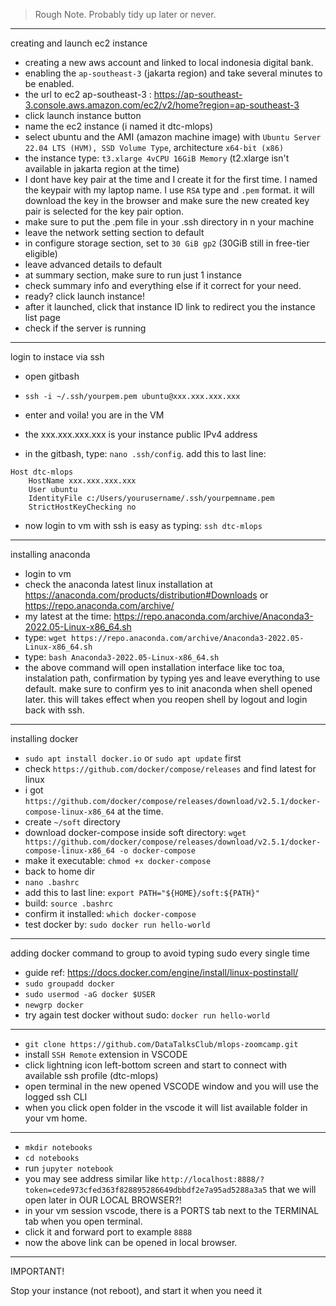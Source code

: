 > Rough Note. Probably tidy up later or never.

_______________

creating and launch ec2 instance

- creating a new aws account and linked to local indonesia digital bank.
- enabling the `ap-southeast-3` (jakarta region) and take several minutes to be enabled.
- the url to ec2 ap-southeast-3 : https://ap-southeast-3.console.aws.amazon.com/ec2/v2/home?region=ap-southeast-3
- click launch instance button
- name the ec2 instance (i named it dtc-mlops)
- select ubuntu and the AMI (amazon machine image) with `Ubuntu Server 22.04 LTS (HVM), SSD Volume Type`, architecture `x64-bit (x86)`
- the instance type: `t3.xlarge 4vCPU 16GiB Memory` (t2.xlarge isn't available in jakarta region at the time)
- I dont have key pair at the time and I create it for the first time. I named the keypair with my laptop name. I use `RSA` type and `.pem` format. it will download the key in the browser and make sure the new created key pair is selected for the key pair option.
- make sure to put the .pem file in your .ssh directory in n your machine
- leave the network setting section to default
- in configure storage section, set to `30 GiB gp2` (30GiB still in free-tier eligible)
- leave advanced details to default
- at summary section, make sure to run just 1 instance
- check summary info and everything else if it correct for your need.
- ready? click launch instance!
- after it launched, click that instance ID link to redirect you the instance list page
- check if the server is running

_________

login to instace via ssh

- open gitbash 
- `ssh -i ~/.ssh/yourpem.pem ubuntu@xxx.xxx.xxx.xxx`
- enter and voila! you are in the VM
- the xxx.xxx.xxx.xxx is your instance public IPv4 address

- in the gitbash, type: `nano .ssh/config`. add this to last line:

```
Host dtc-mlops
    HostName xxx.xxx.xxx.xxx
    User ubuntu
    IdentityFile c:/Users/yourusername/.ssh/yourpemname.pem
    StrictHostKeyChecking no
```

- now login to vm with ssh is easy as typing: `ssh dtc-mlops`

___________

installing anaconda

- login to vm
- check the anaconda latest linux installation at https://anaconda.com/products/distribution#Downloads or https://repo.anaconda.com/archive/ 
- my latest at the time: https://repo.anaconda.com/archive/Anaconda3-2022.05-Linux-x86_64.sh
- type: `wget https://repo.anaconda.com/archive/Anaconda3-2022.05-Linux-x86_64.sh`
- type: `bash Anaconda3-2022.05-Linux-x86_64.sh`
- the above command will open installation interface like toc toa, instalation path, confirmation by typing yes and leave everything to use default. make sure to confirm yes to init anaconda when shell opened later. this will takes effect when you reopen shell by logout and login back with ssh.

___________

installing docker

- `sudo apt install docker.io` or `sudo apt update` first
- check `https://github.com/docker/compose/releases` and find latest for linux
- i got `https://github.com/docker/compose/releases/download/v2.5.1/docker-compose-linux-x86_64` at the time.
- create `~/soft` directory
- download docker-compose inside soft directory: `wget https://github.com/docker/compose/releases/download/v2.5.1/docker-compose-linux-x86_64 -o docker-compose` 
- make it executable: `chmod +x docker-compose`
- back to home dir
- `nano .bashrc`
- add this to last line: `export PATH="${HOME}/soft:${PATH}"`
- build: `source .bashrc`
- confirm it installed: `which docker-compose`
- test docker by: `sudo docker run hello-world`

______

adding docker command to group to avoid typing sudo every single time

- guide ref: https://docs.docker.com/engine/install/linux-postinstall/
- `sudo groupadd docker`
- `sudo usermod -aG docker $USER`
- `newgrp docker`
- try again test docker without sudo: `docker run hello-world`

______

- `git clone https://github.com/DataTalksClub/mlops-zoomcamp.git`
-  install `SSH Remote` extension in VSCODE
- click lightning icon left-bottom screen and start to connect with available ssh profile (dtc-mlops)
- open terminal in the new opened VSCODE window and you will use the logged ssh CLI
- when you click open folder in the vscode it will list available folder in your vm home.

____

- `mkdir notebooks`
- `cd notebooks`
- run `jupyter notebook`
- you may see address similar like `http://localhost:8888/?token=cede973cfed363f828895286649dbbdf2e7a95ad5288a3a5` that we will open later in OUR LOCAL BROWSER?!
- in your vm session vscode, there is a PORTS tab next to the TERMINAL tab when you open terminal.
- click it and forward port to example `8888`
- now the above link can be opened in local browser.

____________

IMPORTANT!

Stop your instance (not reboot), and start it when you need it